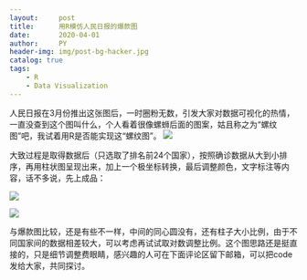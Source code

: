 ```yaml
---
layout:     post
title:      用R模仿人民日报的爆款图
date:       2020-04-01
author:     PY
header-img: img/post-bg-hacker.jpg
catalog: true
tags:
    - R
    - Data Visualization
---
```


人民日报在3月份推出这张图后，一时圈粉无数，引发大家对数据可视化的热情，一直没查到这个图叫什么，个人看着很像螺蛳后面的图案，姑且称之为“螺纹图”吧，我试着用R是否能实现这“螺纹图”。
![](https://i.loli.net/2020/04/03/3GCpMxjSqnk5isZ.jpg)

大致过程是取得数据后（只选取了排名前24个国家），按照确诊数据从大到小排序，再用柱状图呈现出来，加上一个极坐标转换，最后调整颜色，文字标注等内容，话不多说，先上成品：

![](https://i.loli.net/2020/04/03/AaFDYEPgoxG1J3y.jpg)

![](https://i.loli.net/2020/04/03/iH2jVhUK9Q5Do8d.jpg)

与爆款图比较，还是有些不一样，中间的同心圆没有，还有柱子大小比例，由于不同国家间的数据相差较大，可以考虑再试试取对数调整比例。这个图思路还是挺直接的，只是细节调整费眼睛，感兴趣的人可在下面评论区留下邮箱，可以把code发给大家，共同探讨。
